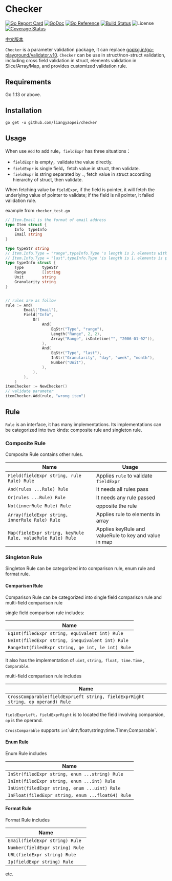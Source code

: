 # Checker
[![Go Report Card](https://goreportcard.com/badge/github.com/liangyaopei/checker)](https://goreportcard.com/report/github.com/liangyaopei/checker)
[![GoDoc](https://godoc.org/github.com/liangyaopei/checker?status.svg)](http://godoc.org/github.com/liangyaopei/checker)
[![Go Reference](https://pkg.go.dev/badge/github.com/liangyaopei/checker.svg)](https://pkg.go.dev/github.com/liangyaopei/checker)
[![Build Status](https://travis-ci.com/liangyaopei/checker.svg?branch=master)](https://travis-ci.com/liangyaopei/checker)
![License](https://img.shields.io/dub/l/vibe-d.svg)
[![Coverage Status](https://coveralls.io/repos/github/liangyaopei/checker/badge.svg?branch=master)](https://coveralls.io/github/liangyaopei/checker?branch=master)

[中文版本](README_zh.md)

`Checker` is a parameter validation package, it can replace [gopkg.in/go-playground/validator.v10](https://godoc.org/gopkg.in/go-playground/validator.v10). `Checker` can be use in struct/non-struct validation, including cross field validation in struct, elements validation in Slice/Array/Map, and provides customized validation rule.

## Requirements

Go 1.13 or above.

## Installation

```
go get -u github.com/liangyaopei/checker
```



## Usage

When use `Add` to add rule，`fieldExpr` has three situations：
- `fieldExpr` is empty，validate the value directly.
- `fieldExpr` is single field，fetch value in struct, then validate.
- `fieldExpr` is string separated by `.`, fetch value in struct according hierarchy of struct, then validate.

When fetching value by `fieldExpr`, if the field is pointer, it will fetch the underlying value of pointer
to validate; if the field is nil pointer, it failed validation rule. 

example from `checker_test.go`
```go
// Item.Email is the format of email address
type Item struct {
	Info  typeInfo
	Email string
}

type typeStr string
// Item.Info.Type = "range",typeInfo.Type 's length is 2，elements with format of "2006-01-02"
// Item.Info.Type = "last",typeInfo.Type 'is length is 1，elements is positive integer，Granularity is one of day/week/month
type typeInfo struct {
	Type        typeStr
	Range       []string
	Unit        string
	Granularity string
}


// rules are as follow
rule := And(
		Email("Email"),
		Field("Info",
			Or(
				And(
					EqStr("Type", "range"),
					Length("Range", 2, 2),
					Array("Range", isDatetime("", "2006-01-02")),
				),
				And(
					EqStr("Type", "last"),
					InStr("Granularity", "day", "week", "month"),
					Number("Unit"),
				),
			),
		),
	)
itemChecker := NewChecker()
// validate parameter
itemChecker.Add(rule, "wrong item")
```

## Rule
`Rule` is an interface, it has many implementations. Its implementations can be categorized into
two kinds: composite rule and singleton rule.

### Composite Rule

Composite Rule contains other rules.

| Name                                                       | Usage                                                 |
| ---------------------------------------------------------- | ----------------------------------------------------- |
| `Field(fieldExpr string, rule Rule) Rule`                  | Applies `rule` to validate `fieldExpr`                |
| `And(rules ...Rule) Rule`                                  | It needs all rules pass                               |
| `Or(rules ...Rule) Rule`                                   | It needs any rule passed                              |
| `Not(innerRule Rule) Rule`                                 | opposite the rule                                     |
| `Array(fieldExpr string, innerRule Rule) Rule`             | Applies rule to elements in array                     |
| `Map(fieldExpr string, keyRule Rule, valueRule Rule) Rule` | Applies keyRule and valueRule to key and value in map |



### Singleton Rule

Singleton Rule can  be categorized into comparison rule, enum rule and format rule.

#### Comparison Rule


Comparison Rule can be categorized into single field comparison rule and multi-field comparison rule



single field comparison rule includes:

| Name                                              |
| ------------------------------------------------- |
| `EqInt(filedExpr string, equivalent int) Rule`    |
| `NeInt(filedExpr string, inequivalent int) Rule`  |
| `RangeInt(filedExpr string, ge int, le int) Rule` |


It also has the implementation of `uint`, `string`，`float`，`time.Time` , `Comparable`.



multi-field comparison rule includes 

| Name                                                         |
| ------------------------------------------------------------ |
| `CrossComparable(fieldExprLeft string, fieldExprRight string, op operand) Rule` |


`fieldExprLeft`，`fieldExprRight` is to located the field involving comparsion, `op` is the operand.

`CrossComparable` supports `int`\`uint`\`float`\`string`\`time.Time`\`Comparable`.

####  Enum Rule

Enum Rule includes

| Name                                              |
| ------------------------------------------------- |
| `InStr(filedExpr string, enum ...string) Rule`    |
| `InInt(filedExpr string, enum ...int) Rule`       |
| `InUint(filedExpr string, enum ...uint) Rule`     |
| `InFloat(filedExpr string, enum ...float64) Rule` |



#### Format Rule

Format Rule includes

| Name                            |
| ------------------------------- |
| `Email(fieldExpr string) Rule`  |
| `Number(fieldExpr string) Rule` |
| `URL(fieldExpr string) Rule`    |
| `Ip(fieldExpr string) Rule`     |

etc.
